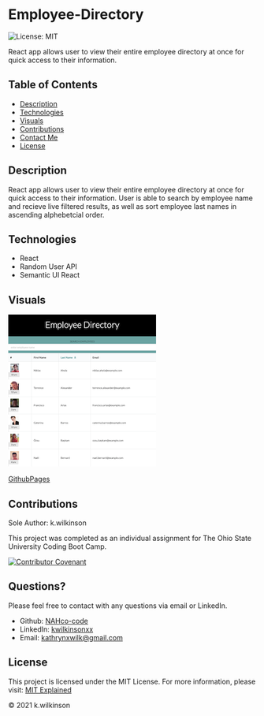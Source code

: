 # Employee-Directory

![License: MIT](https://img.shields.io/badge/License-MIT-success.svg)

React app allows user to view their entire employee directory at once for quick access to their information.

## Table of Contents

- [Description](#description)
- [Technologies](#technologies)
- [Visuals](#visuals)
- [Contributions](#contributions)
- [Contact Me](#questions)
- [License](#license)

## Description

React app allows user to view their entire employee directory at once for quick access to their information. User is able to search by employee name and recieve live filtered results, as well as sort employee last names in ascending alphebetcial order.

## Technologies

- React
- Random User API
- Semantic UI React

## Visuals

![screenshot](./public/assets/images/employee-directory.png)

[GithubPages](https://nahco-code.github.io/Employee-Directory/)

## Contributions

Sole Author: k.wilkinson

This project was completed as an individual assignment for The Ohio State University Coding Boot Camp.

[![Contributor Covenant](https://img.shields.io/badge/Contributor%20Covenant-2.0-4baaaa.svg)](code_of_conduct.md)

## Questions?

Please feel free to contact with any questions via email or LinkedIn.

- Github: [NAHco-code](https://github.com/NAHco-code)
- LinkedIn: [kwilkinsonxx](https://www.linkedin.com/in/kwilkinsonxx/)
- Email: [kathrynxwilk@gmail.com](kathrynxwilk@gmail.com)

## License

This project is licensed under the MIT License.
For more information, please visit: [MIT Explained](https://choosealicense.com/licenses/mit/)

&copy; 2021 k.wilkinson

